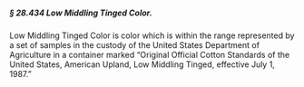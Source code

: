 ##### § 28.434 Low Middling Tinged Color. #####

Low Middling Tinged Color is color which is within the range represented by a set of samples in the custody of the United States Department of Agriculture in a container marked “Original Official Cotton Standards of the United States, American Upland, Low Middling Tinged, effective July 1, 1987.”